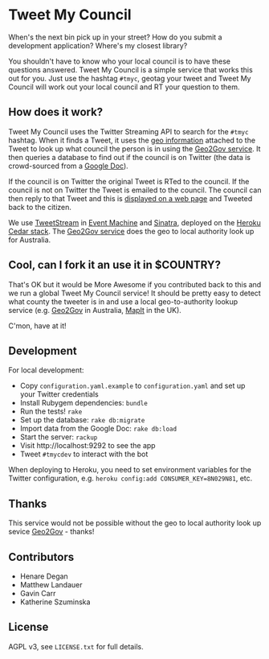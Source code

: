 Tweet My Council
================

When's the next bin pick up in your street? How do you submit a development application? Where's my closest library?

You shouldn't have to know who your local council is to have these questions answered. Tweet My Council is a simple service that works this out for you. Just use the hashtag `#tmyc`, geotag your tweet and Tweet My Council will work out your local council and RT your question to them.

How does it work?
-----------------

Tweet My Council uses the Twitter Streaming API to search for the `#tmyc` hashtag. When it finds a Tweet, it uses the [geo information](http://blog.twitter.com/2009/11/think-globally-tweet-locally.html) attached to the Tweet to look up what council the person is in using the [Geo2Gov service](http://www.geo2gov.com/). It then queries a database to find out if the council is on Twitter (the data is crowd-sourced from a [Google Doc](https://docs.google.com/spreadsheet/ccc?key=0AppM8FtCInYXdGxRZGpCY0t6eDV5aFNwSEFPWnJqV3c&hl=en_GB#gid=0)).

If the council is on Twitter the original Tweet is RTed to the council. If the council is not on Twitter the Tweet is emailed to the council. The council can then reply to that Tweet and this is [displayed on a web page](http://tweetmycouncil.herokuapp.com/emails) and Tweeted back to the citizen.

We use [TweetStream](https://github.com/intridea/tweetstream) in [Event Machine](https://github.com/eventmachine/eventmachine) and [Sinatra](http://www.sinatrarb.com/), deployed on the [Heroku](http://www.heroku.com/) [Cedar stack](http://devcenter.heroku.com/articles/ruby). The [Geo2Gov service](http://www.geo2gov.com/) does the geo to local authority look up for Australia.

Cool, can I fork it an use it in $COUNTRY?
------------------------------------------

That's OK but it would be More Awesome if you contributed back to this and we run a global Tweet My Council service! It should be pretty easy to detect what county the tweeter is in and use a local geo-to-authority lookup service (e.g. [Geo2Gov](http://www.geo2gov.com/) in Australia, [MapIt](http://mapit.mysociety.org/) in the UK).

C'mon, have at it!

Development
-----------

For local development:

* Copy `configuration.yaml.example` to `configuration.yaml` and set up your Twitter credentials
* Install Rubygem dependencies: `bundle`
* Run the tests! `rake`
* Set up the database: `rake db:migrate`
* Import data from the Google Doc: `rake db:load`
* Start the server: `rackup`
* Visit http://localhost:9292 to see the app
* Tweet `#tmycdev` to interact with the bot

When deploying to Heroku, you need to set environment variables for the Twitter configuration, e.g. `heroku config:add CONSUMER_KEY=8N029N81`, etc.

Thanks
------

This service would not be possible without the geo to local authority look up sevice [Geo2Gov](http://www.geo2gov.com/) - thanks!

Contributors
------------

* Henare Degan
* Matthew Landauer
* Gavin Carr
* Katherine Szuminska

License
-------

AGPL v3, see `LICENSE.txt` for full details.
